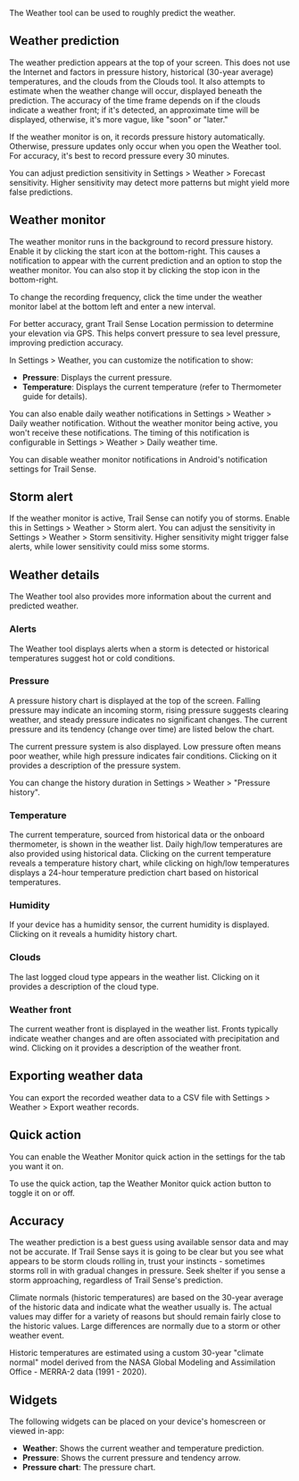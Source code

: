 The Weather tool can be used to roughly predict the weather.

## Weather prediction
The weather prediction appears at the top of your screen. This does not use the Internet and factors in pressure history, historical (30-year average) temperatures, and the clouds from the Clouds tool. It also attempts to estimate when the weather change will occur, displayed beneath the prediction. The accuracy of the time frame depends on if the clouds indicate a weather front; if it's detected, an approximate time will be displayed, otherwise, it's more vague, like "soon" or "later."

If the weather monitor is on, it records pressure history automatically. Otherwise, pressure updates only occur when you open the Weather tool. For accuracy, it's best to record pressure every 30 minutes.

You can adjust prediction sensitivity in Settings > Weather > Forecast sensitivity. Higher sensitivity may detect more patterns but might yield more false predictions.

## Weather monitor
The weather monitor runs in the background to record pressure history. Enable it by clicking the start icon at the bottom-right. This causes a notification to appear with the current prediction and an option to stop the weather monitor. You can also stop it by clicking the stop icon in the bottom-right.

To change the recording frequency, click the time under the weather monitor label at the bottom left and enter a new interval.

For better accuracy, grant Trail Sense Location permission to determine your elevation via GPS. This helps convert pressure to sea level pressure, improving prediction accuracy.

In Settings > Weather, you can customize the notification to show:
- **Pressure**: Displays the current pressure.
- **Temperature**:  Displays the current temperature (refer to Thermometer guide for details).

You can also enable daily weather notifications in Settings > Weather > Daily weather notification. Without the weather monitor being active, you won't receive these notifications. The timing of this notification is configurable in Settings > Weather > Daily weather time.

You can disable weather monitor notifications in Android's notification settings for Trail Sense.

## Storm alert
If the weather monitor is active, Trail Sense can notify you of storms. Enable this in Settings > Weather > Storm alert. You can adjust the sensitivity in Settings > Weather > Storm sensitivity. Higher sensitivity might trigger false alerts, while lower sensitivity could miss some storms.

## Weather details
The Weather tool also provides more information about the current and predicted weather.

### Alerts
The Weather tool displays alerts when a storm is detected or historical temperatures suggest hot or cold conditions.

### Pressure
A pressure history chart is displayed at the top of the screen. Falling pressure may indicate an incoming storm, rising pressure suggests clearing weather, and steady pressure indicates no significant changes. The current pressure and its tendency (change over time) are listed below the chart.

The current pressure system is also displayed. Low pressure often means poor weather, while high pressure indicates fair conditions. Clicking on it provides a description of the pressure system.

You can change the history duration in Settings > Weather > "Pressure history".

### Temperature
The current temperature, sourced from historical data or the onboard thermometer, is shown in the weather list. Daily high/low temperatures are also provided using historical data. Clicking on the current temperature reveals a temperature history chart, while clicking on high/low temperatures displays a 24-hour temperature prediction chart based on historical temperatures.

### Humidity
If your device has a humidity sensor, the current humidity is displayed. Clicking on it reveals a humidity history chart.

### Clouds
The last logged cloud type appears in the weather list. Clicking on it provides a description of the cloud type.

### Weather front
The current weather front is displayed in the weather list. Fronts typically indicate weather changes and are often associated with precipitation and wind. Clicking on it provides a description of the weather front.

## Exporting weather data
You can export the recorded weather data to a CSV file with Settings > Weather > Export weather records.

## Quick action
You can enable the Weather Monitor quick action in the settings for the tab you want it on.

To use the quick action, tap the Weather Monitor quick action button to toggle it on or off.

## Accuracy
The weather prediction is a best guess using available sensor data and may not be accurate. If Trail Sense says it is going to be clear but you see what appears to be storm clouds rolling in, trust your instincts - sometimes storms roll in with gradual changes in pressure. Seek shelter if you sense a storm approaching, regardless of Trail Sense's prediction.

Climate normals (historic temperatures) are based on the 30-year average of the historic data and indicate what the weather usually is. The actual values may differ for a variety of reasons but should remain fairly close to the historic values. Large differences are normally due to a storm or other weather event.

Historic temperatures are estimated using a custom 30-year "climate normal" model derived from the NASA Global Modeling and Assimilation Office - MERRA-2 data (1991 - 2020).

## Widgets
The following widgets can be placed on your device's homescreen or viewed in-app:

- **Weather**: Shows the current weather and temperature prediction.
- **Pressure**: Shows the current pressure and tendency arrow.
- **Pressure chart**: The pressure chart. 